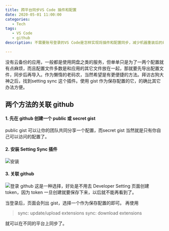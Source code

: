 ```yaml
---
title: 跨平台同步VS Code 插件和配置
date: 2020-05-01 11:00:00
categories:
   - Tech
tags:
   - VS Code
   - github
description: 不需要账号登录的VS Code是怎样实现将插件和配置同步，减少机器重装后的烦恼。除了使用云盘之类的服务外，还有什么方法保证各个环境一致？

---
```


没有云备份的应用，一般都是使用网盘之类的服务，但单单只是为了一两个配置就有点麻烦，而且配置文件多数是和应用的其它文件放在一起，那就要先导出配置文件，同步后再导入。作为懒惰的老码农，当然希望是有更便捷的方法。拜访古狗大神之后，找到setting sync 这个插件。使用 gist 作为保存配置的它，的确比其它办法方便。

## 两个方法的关联 github

#### 1. 先在 github 创建一个 public 或 secret gist

public gist 可以让你的团队共同分享一个配置，而secret gist 当然就是只有你自己可以访问的配置了。

#### 2. 安装 Setting Sync 插件

![安装](https://i.loli.net/2020/05/01/jL72WJ1cIRFNdyO.png 'Install Setting Sync')

#### 3. 关联 github

![登录 github](https://i.loli.net/2020/05/01/vOIakKGN6oY4B2e.png 'Login github')
这是一种选择，好处是不用去 Developer Setting 页面创建 token，因为 token 一旦创建就要保存下来，以后就不能再看到了。

当登录后，页面会列出 gist，选择一个作为保存配置的即可。
再使用
>sync: update/upload extensions
>sync: download extensions

就可以在不同的平台上同步了。
